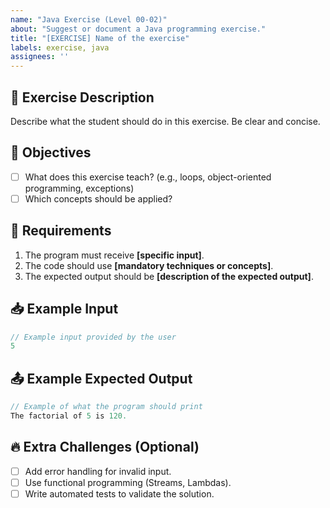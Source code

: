 ```yaml
---
name: "Java Exercise (Level 00-02)"
about: "Suggest or document a Java programming exercise."
title: "[EXERCISE] Name of the exercise"
labels: exercise, java
assignees: ''
---
```


## 📝 Exercise Description
Describe what the student should do in this exercise. Be clear and concise.

## 🎯 Objectives
- [ ] What does this exercise teach? (e.g., loops, object-oriented programming, exceptions)
- [ ] Which concepts should be applied?

## 📌 Requirements
1. The program must receive **[specific input]**.
2. The code should use **[mandatory techniques or concepts]**.
3. The expected output should be **[description of the expected output]**.

## 📥 Example Input
```java
// Example input provided by the user
5
```

## 📤 Example Expected Output
```java
// Example of what the program should print
The factorial of 5 is 120.
```

## 🔥 Extra Challenges (Optional)
- [ ] Add error handling for invalid input.
- [ ] Use functional programming (Streams, Lambdas).
- [ ] Write automated tests to validate the solution.
